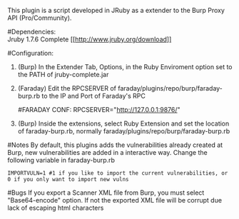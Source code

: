 This plugin is a script developed in JRuby as a extender to the Burp Proxy API (Pro/Community).

#Dependencies:    
Jruby 1.7.6 Complete [[http://www.jruby.org/download]]

#Configuration:
1) (Burp) In the Extender Tab, Options, in the Ruby Enviroment option set to the PATH of jruby-complete.jar  
2) (Faraday) Edit the RPCSERVER of faraday/plugins/repo/burp/faraday-burp.rb to the IP and Port of Faraday's RPC  

    #FARADAY CONF:
    RPCSERVER="http://127.0.0.1:9876/"

3) (Burp) Inside the extensions, select Ruby Extension and set the location of faraday-burp.rb, normally faraday/plugins/repo/burp/faraday-burp.rb  

#Notes
By default, this plugins adds the vulnerabilities already created at Burp, new vulnerabilities are added in a interactive way.
Change the following variable in faraday-burp.rb  

    IMPORTVULN=1 #1 if you like to import the current vulnerabilities, or 0 if you only want to import new vulns

#Bugs
If you export a Scanner XML file from Burp, you must select "Base64-encode" option. If not the exported XML file will be corrupt due lack of escaping html characters